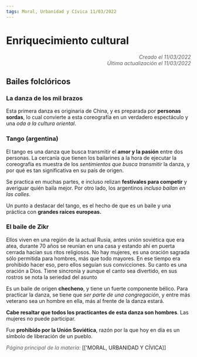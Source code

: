 ```yaml
---
tags: Moral, Urbanidad y Cívica 11/03/2022
---
```


# Enriquecimiento cultural
<div style="text-align: right; opacity: 0.7; font-style: italic;">Creado el 11/03/2022</div>
<div style="text-align: right; opacity: 0.7; font-style: italic;">Última actualización el 11/03/2022</div>

## Bailes folclóricos

### La danza de los mil brazos

Esta primera danza es originaria de China, y es preparada por **personas sordas**, lo cual convierte a esta coreografía en un verdadero espectáculo y una *oda a la cultura oriental*.

### Tango (argentina)

El tango es una danza que busca transmitir el **amor y la pasión** entre dos personas. La cercanía que tienen los bailarines a la hora de ejecutar la coreografía es muestra de los *sentimientos que busca transmitir* la danza, y por qué es tan significativa en su país de origen.

Se practica en muchas partes, e incluso relizan **festivales para competir** y averiguar quién baila mejor. Por otro lado, los argentinos *incluso bailan en las calles*.

Un punto a destacar del tango, es el hecho de que es un baile y una práctica con **grandes raíces europeas.** 

### El baile de Zikr

Ellos viven en una región de la actual Rusia, antes unión soviética que era atea, durante 70 años se reunían en una casa y estando ahí en puerta cerrada hacían sus ritos religiosos. No hay mujeres, es una oración sagrada sólo permitida para hombres, más que todo mayores. En ese tiempo era prohibido hacer eso, pero ellos seguían sus convicciones. Su canto es una oración a Dios. Tiene sincronía y aunque el canto sea divertido, en sus rostros se nota la seriedad del asunto

Es un baile de origen **checheno**, y tiene un fuerte componente bélico.
Para practicar la danza, se tiene que *ser parte de una congregación*, y entre más veterano sea un hombre en ella, más al frente de la danza estará.

**Cabe resaltar que todos los practicantes de esta danza son hombres**. Las mujeres no puede participar.

Fue **prohibido por la Unión Soviética**, razón por la que hoy en día es un símbolo de liberación de un pueblo.

<span style="opacity: 0.7; font-style: italic;">Página principal de la materia:</span> [['MORAL, URBANIDAD Y CÍVICA]]